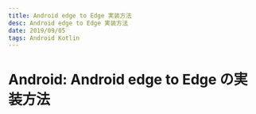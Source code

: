```yaml
---
title: Android edge to Edge 実装方法
desc: Android edge to Edge 実装方法
date: 2019/09/05
tags: Android Kotlin
---
```


# Android: Android edge to Edge の実装方法